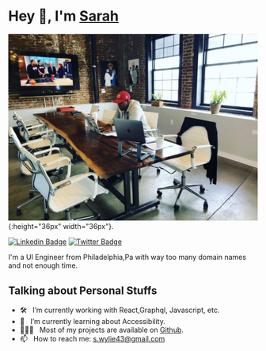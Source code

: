 # Hey 👋, I'm [Sarah](https://github.com/wylie-s/)

![Image of me at a desk on the computer ](2.jpg){:height="36px" width="36px"}.

[![Linkedin Badge](https://img.shields.io/badge/-LinkedIn-0e76a8?style=flat-square&logo=Linkedin&logoColor=white)](https://linkedin.com/in/sarahwylie)
[![Twitter Badge](https://img.shields.io/badge/-Twitter-00acee?style=flat-square&logo=Twitter&logoColor=white)](https://twitter.com/wylies8)

I'm a UI Engineer from Philadelphia,Pa with way too many domain names and not enough time.

## Talking about Personal Stuffs

- 🛠 &nbsp; I’m currently working with React,Graphql, Javascript, etc.
- 🚀 &nbsp; I’m currently learning about Accessibility.
- 👨🏻‍💻 &nbsp; Most of my projects are available on [Github](https://github.com/wylie-s).
- 📫 &nbsp; How to reach me: s.wylie43@gmail.com
